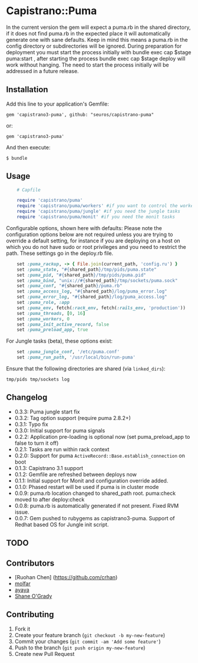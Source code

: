 # Capistrano::Puma

In the current version the gem will expect a puma.rb in the shared directory, if it does not find puma.rb in the expected place it will automatically generate one with sane defaults. Keep in mind this means a puma.rb in the config directory or subdirectories will be ignored. During preparation for deployment you must start the process initially with bundle exec cap $stage puma:start , after starting the process bundle exec cap $stage deploy will work without hanging. The need to start the process initially will be addressed in a future release.

## Installation

Add this line to your application's Gemfile:

    gem 'capistrano3-puma', github: "seuros/capistrano-puma"

or:

    gem 'capistrano3-puma'

And then execute:

    $ bundle

## Usage
```ruby
    # Capfile

    require 'capistrano/puma'
    require 'capistrano/puma/workers' #if you want to control the workers (in cluster mode)
    require 'capistrano/puma/jungle' #if you need the jungle tasks
    require 'capistrano/puma/monit' #if you need the monit tasks
```


Configurable options, shown here with defaults: Please note the configuration options below are not required unless you are trying to override a default setting, for instance if you are deploying on a host on which you do not have sudo or root privileges and you need to restrict the path. These settings go in the deploy.rb file. 

```ruby
    set :puma_rackup, -> { File.join(current_path, 'config.ru') }
    set :puma_state, "#{shared_path}/tmp/pids/puma.state"
    set :puma_pid, "#{shared_path}/tmp/pids/puma.pid"
    set :puma_bind, "unix://#{shared_path}/tmp/sockets/puma.sock"
    set :puma_conf, "#{shared_path}/puma.rb"
    set :puma_access_log, "#{shared_path}/log/puma_error.log"
    set :puma_error_log, "#{shared_path}/log/puma_access.log"
    set :puma_role, :app
    set :puma_env, fetch(:rack_env, fetch(:rails_env, 'production'))
    set :puma_threads, [0, 16]
    set :puma_workers, 0
    set :puma_init_active_record, false
    set :puma_preload_app, true
```
For Jungle tasks (beta), these options exist:
```ruby
    set :puma_jungle_conf, '/etc/puma.conf'
    set :puma_run_path, '/usr/local/bin/run-puma'
```
Ensure that the following directories are shared (via ``linked_dirs``):

    tmp/pids tmp/sockets log

## Changelog
- 0.3.3: Puma jungle start fix
- 0.3.2: Tag option support (require puma  2.8.2+)
- 0.3.1: Typo fix
- 0.3.0: Initial support for puma signals
- 0.2.2: Application pre-loading is optional now (set puma_preload_app to false to turn it off)
- 0.2.1: Tasks are run within rack context
- 0.2.0: Support for puma `ActiveRecord::Base.establish_connection` on
  boot
- 0.1.3: Capistrano 3.1 support
- 0.1.2: Gemfile are refreshed between deploys now
- 0.1.1: Initial support for Monit and configuration override added.
- 0.1.0: Phased restart will be used if puma is in cluster mode
- 0.0.9: puma.rb location changed to shared_path root. puma:check moved to after deploy:check
- 0.0.8: puma.rb is automatically generated if not present. Fixed RVM issue.
- 0.0.7: Gem pushed to rubygems as capistrano3-puma. Support of Redhat based OS for Jungle init script.

## TODO

## Contributors

- [Ruohan Chen] (https://github.com/crhan)
- [molfar](https://github.com/molfar)
- [ayaya](https://github.com/ayamomiji)
- [Shane O'Grady](https://github.com/shaneog)


## Contributing

1. Fork it
2. Create your feature branch (`git checkout -b my-new-feature`)
3. Commit your changes (`git commit -am 'Add some feature'`)
4. Push to the branch (`git push origin my-new-feature`)
5. Create new Pull Request
